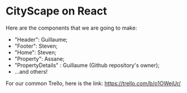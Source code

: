 # CityScape on React

Here are the components that we are going to make:
- "Header": Guillaume;
- "Footer": Steven;
- "Home": Steven;
- "Property": Assane;
- "PropertyDetails" : Guillaume (Github repository's owner);
- …and others!

For our common Trello, here is the link: https://trello.com/b/o1OWejUr/